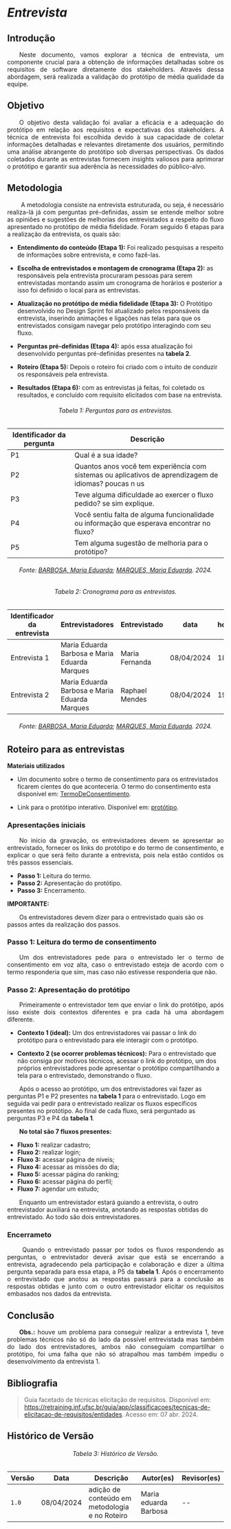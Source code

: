 # ***Entrevista***


## **Introdução**
<p align="justify">
&emsp;&emsp;Neste documento, vamos explorar a técnica de entrevista, um componente crucial para a obtenção de informações detalhadas sobre os requisitos de software diretamente dos stakeholders. Através dessa abordagem, será realizada a validação do protótipo de média qualidade da equipe.
</p>


## **Objetivo**
<p align="justify">
&emsp;&emsp;O objetivo desta validação foi avaliar a eficácia e a adequação do protótipo em relação aos requisitos e expectativas dos stakeholders. A técnica de entrevista foi escolhida devido à sua capacidade de coletar informações detalhadas e relevantes diretamente dos usuários, permitindo uma análise abrangente do protótipo sob diversas perspectivas. Os dados coletados durante as entrevistas fornecem insights valiosos para aprimorar o protótipo e garantir sua aderência às necessidades do público-alvo.


## **Metodologia**
<p align="justify">
&emsp;&emsp; A metodologia consiste na entrevista estruturada, ou seja, é necessário realiza-lá já com perguntas pré-definidas, assim se entende melhor sobre as opiniões e sugestões de melhorias dos entrevistados a respeito do fluxo apresentado no protótipo de média fidelidade. Foram seguido 6 etapas para a realização da entrevista, os quais são:

- <b>Entendimento do conteúdo (Etapa 1):</b> Foi realizado pesquisas a respeito de informações sobre entrevista, e como fazê-las.

- <b>Escolha de entrevistados e montagem de cronograma (Etapa 2):</b> as responsáveis pela entrevista procuraram pessoas para serem entrevistadas montando assim um cronograma de horários  e posterior a isso foi definido o local para as entrevistas.

- <b>Atualização no protótipo de média fidelidade (Etapa 3):</b> O Protótipo  desenvolvido no Design Sprint foi atualizado pelos responsáveis da entrevista, inserindo animações e ligações nas telas para que os entrevistados consigam navegar pelo protótipo interagindo com seu fluxo.

- <b>Perguntas pré-definidas (Etapa 4):</b> após essa atualização foi desenvolvido perguntas pré-definidas presentes na <b>tabela 2</b>.

- <b>Roteiro (Etapa 5):</b> Depois o roteiro foi criado com o intuito de conduzir os responsáveis pela entrevista.

- <b>Resultados (Etapa 6):</b> com as entrevistas já feitas, foi coletado os resultados, e concluído com requisito elicitados com base na entrevista.




<h6 align="center">Tabela 1: Perguntas para as entrevistas.</h6>
<div align="center">

| Identificador da pergunta | Descrição |
| ----------- | -------- |
| P1 |  Qual é a sua idade? |
| P2 |  Quantos anos você tem experiência com sistemas ou aplicativos de aprendizagem de idiomas? poucas n us |
| P3 |  Teve alguma dificuldade ao exercer o fluxo pedido? se sim explique.  |
| P4 |  Você sentiu falta de alguma funcionalidade ou informação que esperava encontrar no fluxo?  |
| P5 |  Tem alguma sugestão de melhoria para o protótipo?  |


</div>
<h6 align="center">Fonte: <a href="https://github.com/Madu01">BARBOSA, Maria Eduarda</a>; <a href="https://github.com/EduardaSMarques">MARQUES, Maria Eduarda</a>. 2024.</h6>


<h6 align="center">Tabela 2: Cronograma para as entrevistas.</h6>
<div align="center">

| Identificador da entrevista | Entrevistadores | Entrevistado | data | horário | Local |
| ----------- | -------- | -------- | -------- | -------- | ----- |
| Entrevista 1 |  Maria Eduarda Barbosa e Maria Eduarda Marques  | Maria Fernanda | 08/04/2024 | 18:00 |  Pelo Teams |
| Entrevista 2 |  Maria Eduarda Barbosa e Maria Eduarda Marques   | Raphael Mendes | 08/04/2024 | 19:30 |  Pelo Teams |


</div>
<h6 align="center">Fonte: <a href="https://github.com/Madu01">BARBOSA, Maria Eduarda</a>; <a href="https://github.com/EduardaSMarques">MARQUES, Maria Eduarda</a>. 2024.</h6>
</p>


## **Roteiro para as entrevistas**


**Materiais utilizados**


- Um documento sobre o termo de consentimento para os entrevistados ficarem cientes do que aconteceria. O termo do consentimento esta disponível em: [TermoDeConsentimento](https://docs.google.com/document/d/1J4rG5pWy54l2bJh35A51TP-Pevo0dLAcl8Vg76EFTqY/edit?usp=sharing).


- Link para o protótipo interativo. Disponível em: [protótipo](https://www.figma.com/proto/DKVd7l0ODRA7lo3IimjKrS/prototipo?page-id=0%3A1&type=design&node-id=4-8&viewport=194%2C299%2C0.19&t=PlauxH07yXhoqREF-1&scaling=min-zoom&starting-point-node-id=4%3A8&mode=design).


### **Apresentações iniciais**
<p align="justify">
&emsp;&emsp;No início da gravação, os entrevistadores devem se apresentar ao entrevistado, fornecer os links do protótipo e do termo de consentimento, e explicar o que será feito durante a entrevista, pois nela estão contidos os três passos essenciais.


- <b>Passo 1:</b> Leitura do termo.
- <b>Passo 2:</b> Apresentação do protótipo.
- <b>Passo 3:</b> Encerramento.


<b> IMPORTANTE: </b>


&emsp;&emsp;Os entrevistadores devem dizer para o entrevistado quais são os passos antes da realização dos passos.
</p>


### **Passo 1: Leitura do termo de consentimento**
<p align="justify">
&emsp;&emsp;Um dos entrevistadores pede para o entrevistado ler o termo de consentimento em voz alta, caso o entrevistado esteja de acordo com o termo responderia que sim, mas caso não estivesse responderia que não.
</p>


### **Passo 2: Apresentação do protótipo**


<p align="justify">
&emsp;&emsp;Primeiramente o entrevistador tem que enviar o link do protótipo, após isso existe dois contextos diferentes e pra cada há uma abordagem diferente.


- <b>Contexto 1 (ideal):</b> Um dos entrevistadores vai passar o link do protótipo para o entrevistado para ele interagir com o protótipo.


- <b>Contexto 2 (se ocorrer problemas técnicos):</b> Para o entrevistado que não consiga por motivos técnicos, acessar o link do protótipo, um dos próprios entrevistadores pode apresentar o protótipo compartilhando a tela para o entrevistado, demonstrando o fluxo.
</p>


<p align="justify">


&emsp;&emsp;Após o acesso ao protótipo, um dos entrevistadores vai fazer as perguntas P1 e P2 presentes na <b>tabela 1</b> para o entrevistado. Logo em seguida vai pedir para o entrevistado realizar os fluxos específicos presentes no protótipo. Ao final de cada fluxo, será perguntado as perguntas P3 e P4 da <b>tabela 1</b>.


&emsp;&emsp;<b>No total são 7 fluxos presentes:</b>


- <b>Fluxo 1:</b> realizar cadastro;
- <b>Fluxo 2:</b> realizar login;
- <b>Fluxo 3:</b> acessar página de níveis;
- <b>Fluxo 4:</b> acessar as missões do dia;
- <b>Fluxo 5:</b> acessar página do ranking;
- <b>Fluxo 6:</b> acessar página do perfil;
- <b>Fluxo 7:</b> agendar um estudo;


&emsp;&emsp;Enquanto um entrevistador estará guiando a entrevista, o outro entrevistador auxiliará na entrevista, anotando as respostas obtidas do entrevistado. Ao todo são dois entrevistadores.


</p>


### **Encerrameto**


<p align="justify">
&emsp;&emsp; Quando o entrevistado passar por todos os fluxos respondendo as perguntas, o entrevistador deverá avisar que está se encerrando a entrevista, agradecendo pela participação e colaboração e dizer a última pergunta separada para essa etapa, a P5 da <b>tabela 1</b>. Após o encerramento o entrevistado que anotou as respostas passará para a conclusão as respostas obtidas e junto com o outro entrevistador elicitar os requisitos embasados nos dados da entrevista.


## **Conclusão**
<p align="justify">
&emsp;&emsp;<b>Obs.:</b> houve um problema para conseguir realizar a entrevista 1, teve problemas técnicos não só do lado da possível entrevistada mas também do lado dos entrevistadores, ambos não conseguiam compartilhar o protótipo, foi uma falha que não só atrapalhou mas também impediu o desenvolvimento da entrevista 1.


## **Bibliografia**

> Guia facetado de técnicas elicitação de requisitos. Disponível em: <https://retraining.inf.ufsc.br/guia/app/classificacoes/tecnicas-de-elicitacao-de-requisitos/entidades>. Acesso em: 07 abr. 2024. 


## **Histórico de Versão**


<h6 align="center">Tabela 3: Histórico de Versão.</h6>
<div align="center">


| Versão | Data      | Descrição                                   | Autor(es) | Revisor(es) |
| ------ | --------- | ------------------------------------------- | --------- | ---------- |
| `1.0`  | 08/04/2024| adição de conteúdo em metodologia e no Roteiro | Maria eduarda Barbosa     | --   |


